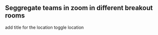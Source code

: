 ## Seggregate teams in zoom in different breakout rooms

add title for the location
toggle location
